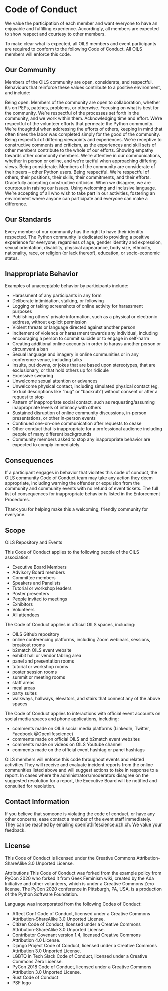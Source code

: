 # Code of Conduct

We value the participation of each member and want everyone to have an enjoyable and fulfilling experience. Accordingly, all members are expected to show respect and courtesy to other members.

To make clear what is expected, all OILS members and event participants are required to conform to the following Code of Conduct. All OILS members will enforce this code.

## Our Community
Members of the OILS community are open, considerate, and respectful. Behaviours that reinforce these values contribute to a positive environment, and include:

Being open. Members of the community are open to collaboration, whether it’s on PEPs, patches, problems, or otherwise.
Focusing on what is best for the community. We’re respectful of the processes set forth in the community, and we work within them.
Acknowledging time and effort. We’re respectful of the volunteer efforts that permeate the Python community. We’re thoughtful when addressing the efforts of others, keeping in mind that often times the labor was completed simply for the good of the community.
Being respectful of differing viewpoints and experiences. We’re receptive to constructive comments and criticism, as the experiences and skill sets of other members contribute to the whole of our efforts.
Showing empathy towards other community members. We’re attentive in our communications, whether in person or online, and we’re tactful when approaching differing views.
Being considerate. Members of the community are considerate of their peers – other Python users.
Being respectful. We’re respectful of others, their positions, their skills, their commitments, and their efforts.
Gracefully accepting constructive criticism. When we disagree, we are courteous in raising our issues.
Using welcoming and inclusive language. We’re accepting of all who wish to take part in our activities, fostering an environment where anyone can participate and everyone can make a difference.


## Our Standards
Every member of our community has the right to have their identity respected. The Python community is dedicated to providing a positive experience for everyone, regardless of age, gender identity and expression, sexual orientation, disability, physical appearance, body size, ethnicity, nationality, race, or religion (or lack thereof), education, or socio-economic status.


## Inappropriate Behavior
Examples of unacceptable behavior by participants include:

- Harassment of any participants in any form
- Deliberate intimidation, stalking, or following
- Logging or taking screenshots of online activity for harassment purposes
- Publishing others’ private information, such as a physical or electronic address, without explicit permission
- Violent threats or language directed against another person
- Incitement of violence or harassment towards any individual, including encouraging a person to commit suicide or to engage in self-harm
- Creating additional online accounts in order to harass another person or circumvent a ban
- Sexual language and imagery in online communities or in any conference venue, including talks
- Insults, put downs, or jokes that are based upon stereotypes, that are exclusionary, or that hold others up for ridicule
- Excessive swearing
- Unwelcome sexual attention or advances
- Unwelcome physical contact, including simulated physical contact (eg, textual descriptions like “hug” or “backrub”) without consent or after a request to stop
- Pattern of inappropriate social contact, such as requesting/assuming inappropriate levels of intimacy with others
- Sustained disruption of online community discussions, in-person presentations, or other in-person events
- Continued one-on-one communication after requests to cease
- Other conduct that is inappropriate for a professional audience including people of many different backgrounds
- Community members asked to stop any inappropriate behavior are expected to comply immediately.


## Consequences
If a participant engages in behavior that violates this code of conduct, the OILS community Code of Conduct team may take any action they deem appropriate, including warning the offender or expulsion from the community and community events with no refund of event tickets. The full list of consequences for inappropriate behavior is listed in the Enforcement Procedures.

Thank you for helping make this a welcoming, friendly community for everyone.


## Scope
OILS Repository and Events

This Code of Conduct applies to the following people of the OILS association:
- Executive Board Members
- Advisory Board members
- Committee members
- Speakers and Panelists
- Tutorial or workshop leaders
- Poster presenters
- People invited to meetings
- Exhibitors
- Volunteers
- All attendees

The Code of Conduct applies in official OILS spaces, including:
- OILS Github repository
- online conferencing platforms, including Zoom webinars, sessions, breakout rooms
- b2match OILS event website
- exhibit hall or vendor tabling area
- panel and presentation rooms
- tutorial or workshop rooms
- poster session rooms
- summit or meeting rooms
- staff areas
- meal areas
- party suites
- walkways, hallways, elevators, and stairs that connect any of the above spaces

The Code of Conduct applies to interactions with official event accounts on social media spaces and phone applications, including:
- comments made on OILS social media platforms (LinkedIn, Twitter, Facebook @Openlifescience)
- comments made on official OILS and b2match event websites
- comments made on videos on OILS Youtube channel
- comments made on the official event hashtag or panel hashtags

OILS members will enforce this code throughout events and related activities.They will receive and evaluate incident reports from the online communities listed above and will suggest actions to take in response to a report. In cases where the administrators/moderators disagree on the suggested resolution for a report, the Executive Board will be notified and consulted for resolution.


## Contact Information
If you believe that someone is violating the code of conduct, or have any other concerns, ease contact a member of the event staff immediately. They can be reached by emailing open[at]lifescience.uzh.ch. We value your feedback.


## License
This Code of Conduct is licensed under the Creative Commons Attribution-ShareAlike 3.0 Unported License.

Attributions
This Code of Conduct was forked from the example policy from PyCon 2020 who forked it from Geek Feminism wiki, created by the Ada Initiative and other volunteers, which is under a Creative Commons Zero license. The PyCon 2020 conference in Pittsburgh, PA, USA, is a production of the Python Software Foundation.

Language was incorporated from the following Codes of Conduct:
- Affect Conf Code of Conduct, licensed under a Creative Commons Attribution-ShareAlike 3.0 Unported License.
- Citizen Code of Conduct, licensed under a Creative Commons Attribution-ShareAlike 3.0 Unported License.
- Contributor Covenant version 1.4, licensed Creative Commons Attribution 4.0 License.
- Django Project Code of Conduct, licensed under a Creative Commons Attribution 3.0 Unported License.
- LGBTQ in Tech Slack Code of Conduct, licensed under a Creative Commons Zero License.
- PyCon 2018 Code of Conduct, licensed under a Creative Commons Attribution 3.0 Unported License.
- Rust Code of Conduct
- PSF logo
